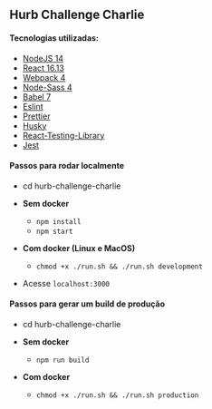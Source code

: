 ## Hurb Challenge Charlie

#### Tecnologias utilizadas:

- [NodeJS 14](https://nodejs.org/en/)
- [React 16.13](https://reactjs.org/)
- [Webpack 4](https://webpack.js.org/)
- [Node-Sass 4](https://github.com/sass/node-sass)
- [Babel 7](https://babeljs.io/)
- [Eslint](https://eslint.org/)
- [Prettier](https://prettier.io/)
- [Husky](https://github.com/typicode/husky)
- [React-Testing-Library](https://testing-library.com/docs/react-testing-library/intro)
- [Jest](https://jestjs.io/)

#### Passos para rodar localmente

- cd hurb-challenge-charlie

- **Sem docker**

  - `npm install`
  - `npm start`

- **Com docker (Linux e MacOS)**
  - `chmod +x ./run.sh && ./run.sh development`
- Acesse `localhost:3000`

#### Passos para gerar um build de produção

- cd hurb-challenge-charlie

- **Sem docker**

  - `npm run build`

- **Com docker**
  - `chmod +x ./run.sh && ./run.sh production`
